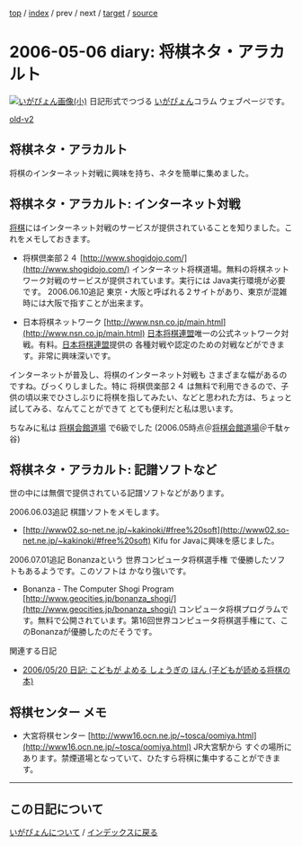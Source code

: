 [top](https://igapyon.github.io/diary/) 
 / [index](https://igapyon.github.io/diary/2006/index.html) 
 / prev 
 / next 
 / [target](https://igapyon.github.io/diary/2006/ig060506.html) 
 / [source](https://github.com/igapyon/diary/blob/gh-pages/2006/ig060506.html.src.md) 

2006-05-06 diary: 将棋ネタ・アラカルト
=====================================================================================================
[![いがぴょん画像(小)](https://igapyon.github.io/diary/images/iga200306s.jpg "いがぴょん")](https://igapyon.github.io/diary/memo/memoigapyon.html) 日記形式でつづる [いがぴょん](https://igapyon.github.io/diary/memo/memoigapyon.html)コラム ウェブページです。

[old-v2](ig060506-orig.html)

## 将棋ネタ・アラカルト

将棋のインターネット対戦に興味を持ち、ネタを簡単に集めました。

## 将棋ネタ・アラカルト: インターネット対戦

[将棋](http://www.igapyon.jp/igapyon/diary/keyword/shogi.html)にはインターネット対戦のサービスが提供されていることを知りました。これをメモしておきます。

* 将棋倶楽部２４
  [http://www.shogidojo.com/](http://www.shogidojo.com/)
  インターネット将棋道場。無料の将棋ネットワーク対戦のサービスが提供されています。実行には Java実行環境が必要です。
  2006.06.10追記 東京・大阪と呼ばれる２サイトがあり、東京が混雑時には大阪で指すことが出来ます。

* 日本将棋ネットワーク
  [http://www.nsn.co.jp/main.html](http://www.nsn.co.jp/main.html)
  [日本将棋連盟](http://www.shogi.or.jp/)唯一の公式ネットワーク対戦。有料。[日本将棋連盟](http://www.shogi.or.jp/)提供の 各種対戦や認定のための対戦などができます。非常に興味深いです。

インターネットが普及し、将棋のインターネット対戦も さまざまな幅があるのですね。びっくりしました。特に 将棋倶楽部２４ は無料で利用できるので、子供の頃以来でひさしぶりに将棋を指してみたい、などと思われた方は、ちょっと試してみる、なんてことができて とても便利だと私は思います。

ちなみに私は [将棋会館道場](http://www.shogi.or.jp/~doujou/doujou/main.html) で6級でした (2006.05時点＠[将棋会館道場](http://www.shogi.or.jp/~doujou/doujou/main.html)＠千駄ヶ谷)

## 将棋ネタ・アラカルト: 記譜ソフトなど

世の中には無償で提供されている記譜ソフトなどがあります。

2006.06.03追記 棋譜ソフトをメモします。

* [http://www02.so-net.ne.jp/~kakinoki/#free%20soft](http://www02.so-net.ne.jp/~kakinoki/#free%20soft)
  Kifu for Javaに興味を感じました。

2006.07.01追記 Bonanzaという 世界コンピュータ将棋選手権 で優勝したソフトもあるようです。このソフトは かなり強いです。

* Bonanza - The Computer Shogi Program
  [http://www.geocities.jp/bonanza_shogi/](http://www.geocities.jp/bonanza_shogi/)
  コンピュータ将棋プログラムです。無料で公開されています。第16回世界コンピュータ将棋選手権にて、このBonanzaが優勝したのだそうです。

関連する日記

* [2006/05/20 日記: こどもが よめる しょうぎの ほん (子どもが読める将棋の本)](ig060520.html)

## 将棋センター メモ

* 大宮将棋センター
  [http://www16.ocn.ne.jp/~tosca/oomiya.html](http://www16.ocn.ne.jp/~tosca/oomiya.html)
  JR大宮駅から すぐの場所にあります。禁煙道場となっていて、ひたすら将棋に集中することができます。


----------------------------------------------------------------------------------------------------

## この日記について
[いがぴょんについて](https://igapyon.github.io/diary/memo/memoigapyon.html) / [インデックスに戻る](https://igapyon.github.io/diary/idxall.html)
